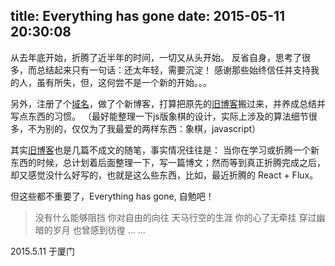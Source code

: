 ﻿title: Everything has gone
date: 2015-05-11 20:30:08
---
从去年底开始，折腾了近半年的时间，一切又从头开始。
反省自身，思考了很多，而总结起来只有一句话：还太年轻，需要沉淀！
感谢那些始终信任并支持我的人，虽有所失，但，这何尝不是一个新的开始。。。

另外，注册了个[域名](http://www.ovaldi.org/)，做了个新博客，打算把原先的[旧博客](http://raoh.cnblogs.com/)搬过来，并养成总结并写点东西的习惯。
（最好能整理一下js版象棋的设计，实际上涉及的算法细节很多，不为别的，仅仅为了我最爱的两样东西：象棋，javascript）

其实[旧博客](http://raoh.cnblogs.com/)也是几篇不成文的随笔，事实情况往往是：
当你在学习或折腾一个新东西的时候，总计划着后面整理一下，写一篇博文；然而等到真正折腾完成之后，却又感觉没什么好写的，也就是这么些东西，比如，最近折腾的 React + Flux。

但这些都不重要了，Everything has gone, 自勉吧！

>没有什么能够阻挡
>你对自由的向往
>天马行空的生涯
>你的心了无牵挂
>穿过幽暗的岁月
>也曾感到彷徨
>... ...

2015.5.11 于厦门